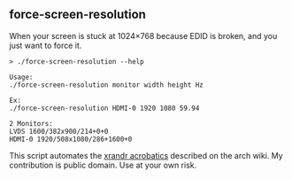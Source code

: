 force-screen-resolution
-----------------------

When your screen is stuck at 1024×768 because EDID is broken, and you just want to force it.

    > ./force-screen-resolution --help

    Usage:
    ./force-screen-resolution monitor width height Hz

    Ex:
    ./force-screen-resolution HDMI-0 1920 1080 59.94

    2 Monitors:
    LVDS 1600/382x900/214+0+0
    HDMI-0 1920/508x1080/286+1600+0

This script automates the [xrandr acrobatics][1] described on the arch wiki.
My contribution is public domain. Use at your own risk.

[1]: https://wiki.archlinux.org/index.php/xrandr#Adding_undetected_resolutions
